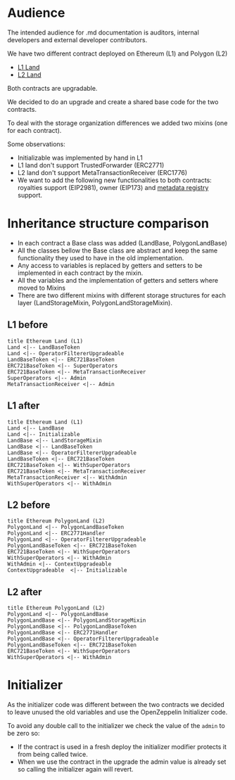 # Audience

The intended audience for .md documentation is auditors, internal developers and external developer contributors.

We have two different contract deployed on Ethereum (L1) and Polygon (L2)

- [L1 Land](Land.md)
- [L2 Land](PolygonLand.md)

Both contracts are upgradable.

We decided to do an upgrade and create a shared base code for the two contracts.

To deal with the storage organization differences we added two mixins (one for each contract).

Some observations:

- Initializable was implemented by hand in L1
- L1 land don't support TrustedForwarder (ERC2771)
- L2 land don't support MetaTransactionReceiver (ERC1776)
- We want to add the following new functionalities to both contracts: royalties support (EIP2981), owner (EIP173)
  and [metadata registry](./registry/LandRegistry.md) support.

# Inheritance structure comparison

- In each contract a Base class was added (LandBase, PolygonLandBase)
- All the classes bellow the Base class are abstract and keep the same functionality they used to have in the old
  implementation.
- Any access to variables is replaced by getters and setters to be implemented in each contract by the mixin.
- All the variables and the implementation of getters and setters where moved to Mixins
- There are two different mixins with different storage structures for each layer (LandStorageMixin,
  PolygonLandStorageMixin).

## L1 before

```plantuml
title Ethereum Land (L1)
Land <|-- LandBaseToken
Land <|-- OperatorFiltererUpgradeable
LandBaseToken <|-- ERC721BaseToken
ERC721BaseToken <|-- SuperOperators 
ERC721BaseToken <|-- MetaTransactionReceiver 
SuperOperators <|-- Admin
MetaTransactionReceiver <|-- Admin

```

## L1 after

```plantuml
title Ethereum Land (L1)
Land <|-- LandBase
Land <|-- Initializable
LandBase <|-- LandStorageMixin
LandBase <|-- LandBaseToken
LandBase <|-- OperatorFiltererUpgradeable
LandBaseToken <|-- ERC721BaseToken
ERC721BaseToken <|-- WithSuperOperators
ERC721BaseToken <|-- MetaTransactionReceiver
MetaTransactionReceiver <|-- WithAdmin 
WithSuperOperators <|-- WithAdmin 

```

## L2 before

```plantuml
title Ethereum PolygonLand (L2)
PolygonLand <|-- PolygonLandBaseToken
PolygonLand <|-- ERC2771Handler
PolygonLand <|-- OperatorFiltererUpgradeable
PolygonLandBaseToken <|-- ERC721BaseToken
ERC721BaseToken <|-- WithSuperOperators 
WithSuperOperators <|-- WithAdmin
WithAdmin <|-- ContextUpgradeable 
ContextUpgradeable  <|-- Initializable
```

## L2 after

```plantuml
title Ethereum PolygonLand (L2)
PolygonLand <|-- PolygonLandBase
PolygonLandBase <|-- PolygonLandStorageMixin
PolygonLandBase <|-- PolygonLandBaseToken
PolygonLandBase <|-- ERC2771Handler
PolygonLandBase <|-- OperatorFiltererUpgradeable
PolygonLandBaseToken <|-- ERC721BaseToken
ERC721BaseToken <|-- WithSuperOperators
WithSuperOperators <|-- WithAdmin 
```

# Initializer

As the initializer code was different between the two contracts we decided to leave unused the old variables and use the
OpenZeppelin Initializer code.

To avoid any double call to the initializer we check the value of the `admin`
to be zero so:

- If the contract is used in a fresh deploy the initializer modifier protects it from being called twice.
- When we use the contract in the upgrade the admin value is already set so calling the initializer again will revert.
